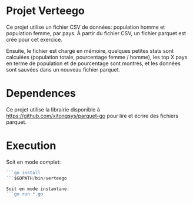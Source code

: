 # Projet Verteego
Ce projet utilise un fichier CSV de données: population homme et population femme, par pays.
À partir du fichier CSV, un fichier parquet est crée pour cet exercice.

Ensuite, le fichier est chargé en mémoire, quelques petites stats sont calculées (population totale, pourcentage femme / homme), les top X pays en terme de population et de pourcentage sont montrés, et les données sont sauvées dans un nouveau fichier parquet.

# Dependences
Ce projet utilise la librairie disponible à https://github.com/xitongsys/parquet-go pour lire et écrire des fichiers parquet.

# Execution
Soit en mode complet:
```go build
```go install
```$GOPATH/bin/verteego

Soit en mode instantane:
```go run *.go
